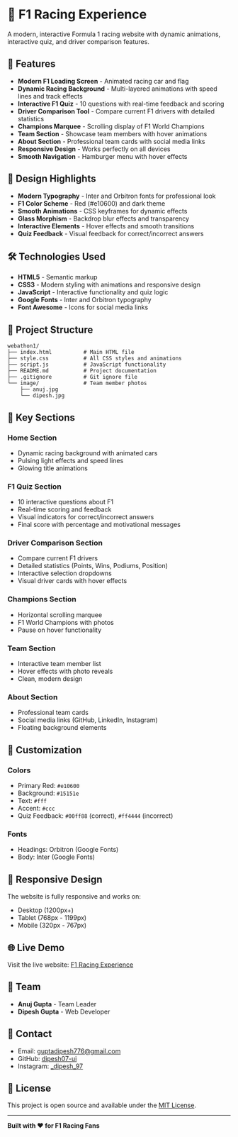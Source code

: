 # 🏁 F1 Racing Experience

A modern, interactive Formula 1 racing website with dynamic animations, interactive quiz, and driver comparison features.

## 🚀 Features

- **Modern F1 Loading Screen** - Animated racing car and flag
- **Dynamic Racing Background** - Multi-layered animations with speed lines and track effects
- **Interactive F1 Quiz** - 10 questions with real-time feedback and scoring
- **Driver Comparison Tool** - Compare current F1 drivers with detailed statistics
- **Champions Marquee** - Scrolling display of F1 World Champions
- **Team Section** - Showcase team members with hover animations
- **About Section** - Professional team cards with social media links
- **Responsive Design** - Works perfectly on all devices
- **Smooth Navigation** - Hamburger menu with hover effects

## 🎨 Design Highlights

- **Modern Typography** - Inter and Orbitron fonts for professional look
- **F1 Color Scheme** - Red (#e10600) and dark theme
- **Smooth Animations** - CSS keyframes for dynamic effects
- **Glass Morphism** - Backdrop blur effects and transparency
- **Interactive Elements** - Hover effects and smooth transitions
- **Quiz Feedback** - Visual feedback for correct/incorrect answers

## 🛠️ Technologies Used

- **HTML5** - Semantic markup
- **CSS3** - Modern styling with animations and responsive design
- **JavaScript** - Interactive functionality and quiz logic
- **Google Fonts** - Inter and Orbitron typography
- **Font Awesome** - Icons for social media links

## 📁 Project Structure

```
webathon1/
├── index.html          # Main HTML file
├── style.css           # All CSS styles and animations
├── script.js           # JavaScript functionality
├── README.md           # Project documentation
├── .gitignore          # Git ignore file
└── image/              # Team member photos
    ├── anuj.jpg
    └── dipesh.jpg
```

## 🎯 Key Sections

### Home Section
- Dynamic racing background with animated cars
- Pulsing light effects and speed lines
- Glowing title animations

### F1 Quiz Section
- 10 interactive questions about F1
- Real-time scoring and feedback
- Visual indicators for correct/incorrect answers
- Final score with percentage and motivational messages

### Driver Comparison Section
- Compare current F1 drivers
- Detailed statistics (Points, Wins, Podiums, Position)
- Interactive selection dropdowns
- Visual driver cards with hover effects

### Champions Section
- Horizontal scrolling marquee
- F1 World Champions with photos
- Pause on hover functionality

### Team Section
- Interactive team member list
- Hover effects with photo reveals
- Clean, modern design

### About Section
- Professional team cards
- Social media links (GitHub, LinkedIn, Instagram)
- Floating background elements

## 🎨 Customization

### Colors
- Primary Red: `#e10600`
- Background: `#15151e`
- Text: `#fff`
- Accent: `#ccc`
- Quiz Feedback: `#00ff88` (correct), `#ff4444` (incorrect)

### Fonts
- Headings: Orbitron (Google Fonts)
- Body: Inter (Google Fonts)

## 📱 Responsive Design

The website is fully responsive and works on:
- Desktop (1200px+)
- Tablet (768px - 1199px)
- Mobile (320px - 767px)

## 🌐 Live Demo

Visit the live website: [F1 Racing Experience](https://dipesh07-ui.github.io/f1-racing-experience)

## 👥 Team

- **Anuj Gupta** - Team Leader
- **Dipesh Gupta** - Web Developer

## 📧 Contact

- Email: guptadipesh776@gmail.com
- GitHub: [dipesh07-ui](https://github.com/dipesh07-ui)
- Instagram: [_dipesh_97](https://www.instagram.com/accounts/login/?next=%2F_dipesh_97%2F&source=omni_redirect)

## 📄 License

This project is open source and available under the [MIT License](LICENSE).

---

**Built with ❤️ for F1 Racing Fans** 